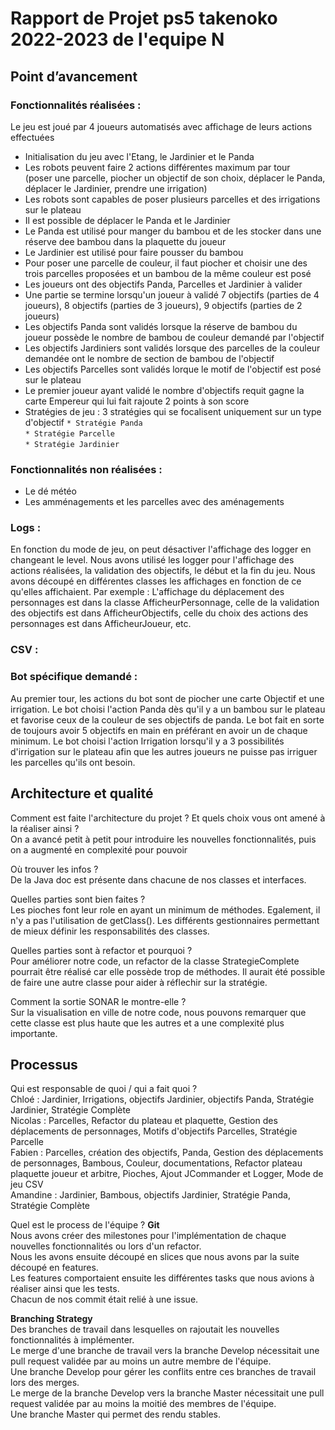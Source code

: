# Rapport de Projet ps5 takenoko 2022-2023 de l'equipe N

## Point d’avancement

### Fonctionnalités réalisées :
Le jeu est joué par 4 joueurs automatisés avec affichage de leurs actions effectuées
* Initialisation du jeu avec l'Etang, le Jardinier et le Panda
* Les robots peuvent faire 2 actions différentes maximum par tour  
    (poser une parcelle, piocher un objectif de son choix, déplacer le Panda, déplacer le Jardinier, prendre une irrigation)
* Les robots sont capables de poser plusieurs parcelles et des irrigations sur le plateau
* Il est possible de déplacer le Panda et le Jardinier
* Le Panda est utilisé pour manger du bambou et de les stocker dans une réserve dee bambou dans la plaquette du joueur
* Le Jardinier est utilisé pour faire pousser du bambou
* Pour poser une parcelle de couleur, il faut piocher et choisir une des trois parcelles proposées et un bambou de la même couleur est posé
* Les joueurs ont des objectifs Panda, Parcelles et Jardinier à valider
* Une partie se termine lorsqu'un joueur à validé 7 objectifs (parties de 4 joueurs), 8 objectifs (parties de 3 joueurs), 9 objectifs (parties de 2 joueurs)
* Les objectifs Panda sont validés lorsque la réserve de bambou du joueur possède le nombre de bambou de couleur demandé par l'objectif 
* Les objectifs Jardiniers sont validés lorsque des parcelles de la couleur demandée ont le nombre de section de bambou de l'objectif
* Les objectifs Parcelles sont validés lorque le motif de l'objectif est posé sur le plateau
* Le premier joueur ayant validé le nombre d'objectifs requit gagne la carte Empereur qui lui fait rajoute 2 points à son score
* Stratégies de jeu : 3 stratégies qui se focalisent uniquement sur un type d'objectif
   `* Stratégie Panda`  
   `* Stratégie Parcelle`  
   `* Stratégie Jardinier`

### Fonctionnalités non réalisées :
* Le dé météo
* Les amménagements et les parcelles avec des aménagements

### Logs :
En fonction du mode de jeu, on peut désactiver l'affichage des logger en changeant le level.
Nous avons utilisé les logger pour l'affichage des actions réalisées, la validation des objectifs, le début et la fin du jeu.
Nous avons découpé en différentes classes les affichages en fonction de ce qu'elles affichaient.
Par exemple : L'affichage du déplacement des personnages est dans la classe AfficheurPersonnage, celle de la validation des objectifs est dans AfficheurObjectifs, celle du choix des actions des personnages est dans AfficheurJoueur, etc. 

### CSV :





### Bot spécifique demandé :
Au premier tour, les actions du bot sont de piocher une carte Objectif et une irrigation.
Le bot choisi l'action Panda dès qu'il y a un bambou sur le plateau et favorise ceux de la couleur de ses objectifs de panda.
Le bot fait en sorte de toujours avoir 5 objectifs en main en préférant en avoir un de chaque minimum.
Le bot choisi l'action Irrigation lorsqu'il y a 3 possibilités d'irrigation sur le plateau afin que les autres joueurs ne puisse pas irriguer les parcelles qu'ils ont besoin.



## Architecture et qualité
Comment est faite l'architecture du projet ? Et quels choix vous ont amené à la réaliser ainsi ?  
On a avancé petit à petit pour introduire les nouvelles fonctionnalités, puis on a augmenté en complexité pour pouvoir 



Où trouver les infos ?  
De la Java doc est présente dans chacune de nos classes et interfaces.

Quelles parties sont bien faites ?  
Les pioches font leur role en ayant un minimum de méthodes. Egalement, il n'y a pas l'utilisation de getClass().
Les différents gestionnaires permettant de mieux définir les responsabilités des classes. 

Quelles parties sont à refactor et pourquoi ?  
Pour améliorer notre code, un refactor de la classe StrategieComplete pourrait être réalisé car elle possède trop de méthodes. Il aurait été possible de faire une autre classe pour aider à réflechir sur la stratégie.

Comment la sortie SONAR le montre-elle ?  
Sur la visualisation en ville de notre code, nous pouvons remarquer que cette classe est plus haute que les autres et a une complexité plus importante.


## Processus

Qui est responsable de quoi / qui a fait quoi ?  
Chloé : Jardinier, Irrigations, objectifs Jardinier, objectifs Panda, Stratégie Jardinier, Stratégie Complète  
Nicolas : Parcelles, Refactor du plateau et plaquette, Gestion des déplacements de personnages, Motifs d'objectifs Parcelles, Stratégie Parcelle  
Fabien : Parcelles, création des objectifs, Panda, Gestion des déplacements de personnages, Bambous, Couleur, documentations, Refactor plateau plaquette joueur et arbitre, Pioches, Ajout JCommander et Logger, Mode de jeu CSV  
Amandine : Jardinier, Bambous, objectifs Jardinier, Stratégie Panda, Stratégie Complète  


Quel est le process de l'équipe ?
**Git**  
Nous avons créer des milestones pour l'implémentation de chaque nouvelles fonctionnalités ou lors d'un refactor.  
Nous les avons ensuite découpé en slices que nous avons par la suite découpé en features.  
Les features comportaient ensuite les différentes tasks que nous avions à réaliser ainsi que les tests.  
Chacun de nos commit était relié à une issue.


**Branching Strategy**  
Des branches de travail dans lesquelles on rajoutait les nouvelles fonctionnalités à implémenter.  
Le merge d'une branche de travail vers la branche Develop nécessitait une pull request validée par au moins un autre membre de l'équipe.  
Une branche Develop pour gérer les conflits entre ces branches de travail lors des merges.  
Le merge de la branche Develop vers la branche Master nécessitait une pull request validée par au moins la moitié des membres de l'équipe.  
Une branche Master qui permet des rendu stables.
